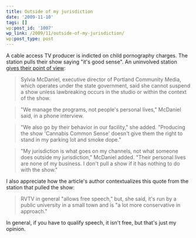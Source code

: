 ```yaml
---
title: Outside of my jurisdiction
date: '2009-11-10'
tags: []
wp:post_id: '1007'
wp_link: /2009/11/outside-of-my-jurisdiction/
wp:post_type: post
---
```


A cable access TV producer is indicted on child pornography charges. The station pulls their show saying "it's good sense". An uninvolved station [gives their point of view](http://www.dailytidings.com/apps/pbcs.dll/article?AID=/20091030/NEWS02/910300312):

> Sylvia McDaniel, executive director of Portland Community Media, which operates under the state government, said she cannot suspend a show unless lawbreaking occurs in the studio or within the context of the show.

>

> "We manage the programs, not people's personal lives," McDaniel said, in a phone interview.

>

> "We also go by their behavior in our facility," she added. "Producing the show 'Cannabis Common Sense' doesn't give them the right to stand in my parking lot and smoke dope."

>

> "My jurisdiction is what goes on my channels, not what someone does outside my jurisdiction," McDaniel added. "Their personal lives are none of my business. I don't pull a show if it has nothing to do with the show."

I also appreciate how the article's author contextualizes this quote from the station that pulled the show:

> RVTV in general "allows free speech," but, she said, it's run by a public university in a small town and is "a lot more conservative in approach."

In general, if you have to qualify speech, it isn't free, but that's just my opinion.
